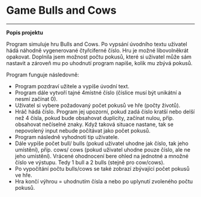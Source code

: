 # Game Bulls and Cows


---------------------------------------------

**Popis projektu**

Program simuluje hru Bulls and Cows. Po vypsání úvodního textu uživatel hádá náhodně vygenerované čtyřciferné číslo. Hru je možné libovolněkrát opakovat. Doplnila jsem možnost počtu pokusů, které si uživatel může sám nastavit a zároveň mu po uhodnutí program napíše, kolik mu zbývá pokusů.

Program funguje následovně:

- Program pozdraví užitele a vypíše úvodní text.
- Program dále vytvoří tajné 4místné číslo (číslice musí být unikátní a nesmí začínat 0).
- Uživatel si vybere požadovaný počet pokusů ve hře (počty životů).
- Hráč hádá číslo. Program jej upozorní, pokud zadá číslo kratší nebo delší než 4 čísla, pokud bude obsahovat duplicity, začínat nulou, příp. obsahovat nečíselné znaky.
  Když taková situace nastane, tak se nepovolený input nebude počítávat jako počet pokusů.
- Program následně vyhodnotí tip uživatele.
- Dále vypíše počet bull/ bulls (pokud uživatel uhodne jak číslo, tak jeho umístění), příp. cows/ cows (pokud uživatel uhodne pouze číslo, ale ne jeho umístění). Vrácené ohodnocení bere ohled na jednotné a množné číslo ve výstupu. Tedy 1 bull a 2 bulls (stejně pro cow/cows).
- Po vypočítání počtu bulls/cows se také zobrazí zbývající počet pokusů ve hře.
- Hra končí výhrou = uhodnutím čísla a nebo po uplynutí zvoleného počtu pokusů.
